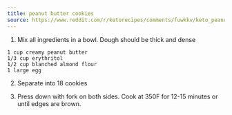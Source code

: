 ```yaml
---
title: peanut butter cookies
source: https://www.reddit.com/r/ketorecipes/comments/fuwkkv/keto_peanut_butter_cookies/
---
```


1) Mix all ingredients in a bowl. Dough should be thick and dense

```
1 cup creamy peanut butter
1/3 cup erythritol
1/2 cup blanched almond flour
1 large egg
```

2) Separate into 18 cookies

3) Press down with fork on both sides. Cook at 350F for 12-15 minutes or until edges are brown.
